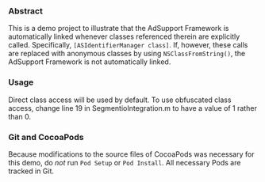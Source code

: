 ### Abstract

This is a demo project to illustrate that the AdSupport Framework is automatically linked whenever classes referenced therein are explicitly called. Specifically, `[ASIdentifierManager class]`. If, however, these calls are replaced with anonymous classes by using `NSClassFromString()`, the AdSupport Framework is not automatically linked.

### Usage

Direct class access will be used by default. To use obfuscated class access, change line 19 in SegmentioIntegration.m to have a value of 1 rather than 0. 

### Git and CocoaPods

Because modifications to the source files of CocoaPods was necessary for this demo, do _not_ run `Pod Setup` or `Pod Install`. All necessary Pods are tracked in Git. 
